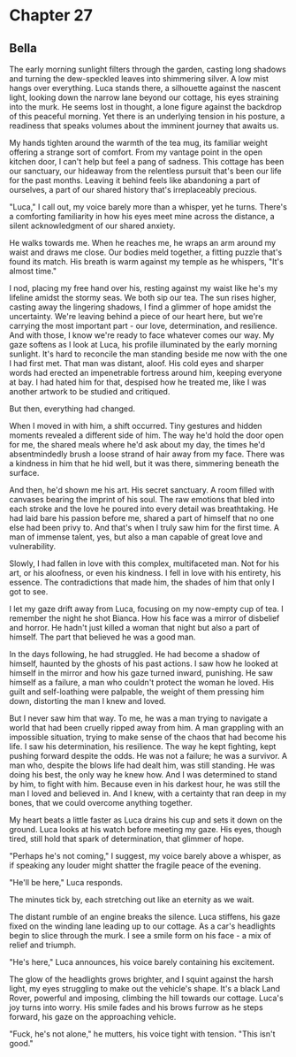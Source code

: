 # Chapter 27
## Bella
 
The early morning sunlight filters through the garden, casting long shadows and turning the dew-speckled leaves into shimmering silver. A low mist hangs over everything. Luca stands there, a silhouette against the nascent light, looking down the narrow lane beyond our cottage, his eyes straining into the murk. He seems lost in thought, a lone figure against the backdrop of this peaceful morning. Yet there is an underlying tension in his posture, a readiness that speaks volumes about the imminent journey that awaits us.
 
My hands tighten around the warmth of the tea mug, its familiar weight offering a strange sort of comfort. From my vantage point in the open kitchen door, I can't help but feel a pang of sadness. This cottage has been our sanctuary, our hideaway from the relentless pursuit that's been our life for the past months. Leaving it behind feels like abandoning a part of ourselves, a part of our shared history that's irreplaceably precious.
 
"Luca," I call out, my voice barely more than a whisper, yet he turns. There's a comforting familiarity in how his eyes meet mine across the distance, a silent acknowledgment of our shared anxiety.
 
He walks towards me. When he reaches me, he wraps an arm around my waist and draws me close. Our bodies meld together, a fitting puzzle that's found its match. His breath is warm against my temple as he whispers, "It's almost time."
 
I nod, placing my free hand over his, resting against my waist like he's my lifeline amidst the stormy seas. We both sip our tea. The sun rises higher, casting away the lingering shadows, I find a glimmer of hope amidst the uncertainty. We're leaving behind a piece of our heart here, but we're carrying the most important part - our love, determination, and resilience. And with those, I know we're ready to face whatever comes our way. My gaze softens as I look at Luca, his profile illuminated by the early morning sunlight. It's hard to reconcile the man standing beside me now with the one I had first met. That man was distant, aloof. His cold eyes and sharper words had erected an impenetrable fortress around him, keeping everyone at bay. I had hated him for that, despised how he treated me, like I was another artwork to be studied and critiqued.
 
But then, everything had changed.
 
When I moved in with him, a shift occurred. Tiny gestures and hidden moments revealed a different side of him. The way he'd hold the door open for me, the shared meals where he'd ask about my day, the times he'd absentmindedly brush a loose strand of hair away from my face. There was a kindness in him that he hid well, but it was there, simmering beneath the surface. 

And then, he'd shown me his art. His secret sanctuary. A room filled with canvases bearing the imprint of his soul. The raw emotions that bled into each stroke and the love he poured into every detail was breathtaking. He had laid bare his passion before me, shared a part of himself that no one else had been privy to. And that's when I truly saw him for the first time. A man of immense talent, yes, but also a man capable of great love and vulnerability.
 
Slowly, I had fallen in love with this complex, multifaceted man. Not for his art, or his aloofness, or even his kindness. I fell in love with his entirety, his essence. The contradictions that made him, the shades of him that only I got to see.
 
I let my gaze drift away from Luca, focusing on my now-empty cup of tea. I remember the night he shot Bianca. How his face was a mirror of disbelief and horror. He hadn't just killed a woman that night but also a part of himself. The part that believed he was a good man.

In the days following, he had struggled. He had become a shadow of himself, haunted by the ghosts of his past actions. I saw how he looked at himself in the mirror and how his gaze turned inward, punishing. He saw himself as a failure, a man who couldn't protect the woman he loved. His guilt and self-loathing were palpable, the weight of them pressing him down, distorting the man I knew and loved. 

But I never saw him that way. To me, he was a man trying to navigate a world that had been cruelly ripped away from him. A man grappling with an impossible situation, trying to make sense of the chaos that had become his life. I saw his determination, his resilience. The way he kept fighting, kept pushing forward despite the odds. He was not a failure; he was a survivor. A man who, despite the blows life had dealt him, was still standing. He was doing his best, the only way he knew how. And I was determined to stand by him, to fight with him. Because even in his darkest hour, he was still the man I loved and believed in. And I knew, with a certainty that ran deep in my bones, that we could overcome anything together.
 
My heart beats a little faster as Luca drains his cup and sets it down on the ground. Luca looks at his watch before meeting my gaze. His eyes, though tired, still hold that spark of determination, that glimmer of hope.
 
"Perhaps he's not coming," I suggest, my voice barely above a whisper, as if speaking any louder might shatter the fragile peace of the evening.
 
"He'll be here," Luca responds.
 
The minutes tick by, each stretching out like an eternity as we wait.
 
The distant rumble of an engine breaks the silence. Luca stiffens, his gaze fixed on the winding lane leading up to our cottage. As a car's headlights begin to slice through the murk. I see a smile form on his face - a mix of relief and triumph.
 
"He's here," Luca announces, his voice barely containing his excitement.
 
The glow of the headlights grows brighter, and I squint against the harsh light, my eyes struggling to make out the vehicle's shape. It's a black Land Rover, powerful and imposing, climbing the hill towards our cottage. Luca's joy turns into worry. His smile fades and his brows furrow as he steps forward, his gaze on the approaching vehicle.
 
"Fuck, he's not alone," he mutters, his voice tight with tension. "This isn't good."